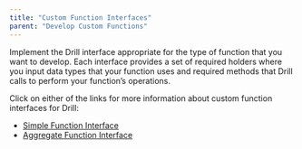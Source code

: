 ```yaml
---
title: "Custom Function Interfaces"
parent: "Develop Custom Functions"
---
```

Implement the Drill interface appropriate for the type of function that you
want to develop. Each interface provides a set of required holders where you
input data types that your function uses and required methods that Drill calls
to perform your function’s operations.

Click on either of the links for more information about custom function
interfaces for Drill:

  * [Simple Function Interface](/confluence/display/DRILL/Simple+Function+Interface)
  * [Aggregate Function Interface](/confluence/display/DRILL/Aggregate+Function+Interface)